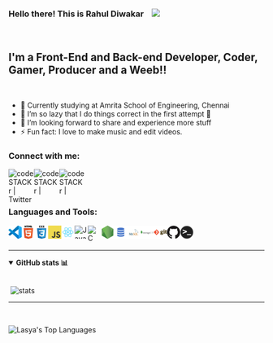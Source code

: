 ### Hello there! This is Rahul Diwakar &nbsp;&nbsp;&nbsp;<img src="https://media.tenor.com/images/3a4f936cd0e0b967fa24054084ccdbd9/tenor.gif" width="70px"><img>

<br />

## I'm a Front-End and Back-end Developer, Coder, Gamer, Producer and a Weeb!!

<br />

- 🔭 Currently studying at Amrita School of Engineering, Chennai
- 🌱 I’m so lazy that I do things correct in the first attempt 🤣
- 👯 I’m looking forward to share and experience more stuff
- ⚡ Fun fact: I love to make music and edit videos.


### Connect with me:




<img align="left" alt="codeSTACKr | Twitter" width="50px" src="https://i.pinimg.com/originals/3e/35/70/3e3570372b5ff57616181e96b3fb6216.gif" />
<img align="left" alt="codeSTACKr | LinkedIn" width="50px"  height="50px" src="https://i.pinimg.com/originals/de/b4/6f/deb46f02a59e3b3a2aa58fac16290d63.gif" />
<img align="left" alt="codeSTACKr | Instagram" width="50px"  height="50px" src="https://cdn.dribbble.com/users/58386/screenshots/10921234/media/da75606cc4a00595342fd5b40411b624.gif" />

<br />

<br />

<br />


### Languages and Tools: 



<img align="left" alt="Visual Studio Code" width="26px" src="https://raw.githubusercontent.com/github/explore/80688e429a7d4ef2fca1e82350fe8e3517d3494d/topics/visual-studio-code/visual-studio-code.png" />
<img align="left" alt="HTML5" width="26px" src="https://raw.githubusercontent.com/github/explore/80688e429a7d4ef2fca1e82350fe8e3517d3494d/topics/html/html.png" />
<img align="left" alt="CSS3" width="26px" src="https://raw.githubusercontent.com/github/explore/80688e429a7d4ef2fca1e82350fe8e3517d3494d/topics/css/css.png" />
<img align="left" alt="JavaScript" width="26px" src="https://raw.githubusercontent.com/github/explore/80688e429a7d4ef2fca1e82350fe8e3517d3494d/topics/javascript/javascript.png" />
<img align="left" alt="React" width="26px" src="https://raw.githubusercontent.com/github/explore/80688e429a7d4ef2fca1e82350fe8e3517d3494d/topics/react/react.png" />
<img align="left" alt="Java" width="26px" height="26px" src="https://cdn.vox-cdn.com/thumbor/E5DWi80rhjNBn1zQwrEjX0dnkLY=/0x0:640x427/920x613/filters:focal(0x0:640x427):format(webp)/cdn.vox-cdn.com/assets/1087137/java_logo_640.jpg" />
<img align="left" alt="C" width="26px" src="https://upload.wikimedia.org/wikipedia/commons/thumb/1/18/C_Programming_Language.svg/220px-C_Programming_Language.svg.png" />
<img align="left" alt="Node.js" width="26px" src="https://raw.githubusercontent.com/github/explore/80688e429a7d4ef2fca1e82350fe8e3517d3494d/topics/nodejs/nodejs.png" />
<img align="left" alt="SQL" width="26px" src="https://raw.githubusercontent.com/github/explore/80688e429a7d4ef2fca1e82350fe8e3517d3494d/topics/sql/sql.png" />
<img align="left" alt="MySQL" width="26px" src="https://raw.githubusercontent.com/github/explore/80688e429a7d4ef2fca1e82350fe8e3517d3494d/topics/mysql/mysql.png" />
<img align="left" alt="MongoDB" width="26px" src="https://raw.githubusercontent.com/github/explore/80688e429a7d4ef2fca1e82350fe8e3517d3494d/topics/mongodb/mongodb.png" />
<img align="left" alt="Git" width="26px" src="https://raw.githubusercontent.com/github/explore/80688e429a7d4ef2fca1e82350fe8e3517d3494d/topics/git/git.png" />
<img align="left" alt="GitHub" width="26px" src="https://raw.githubusercontent.com/github/explore/78df643247d429f6cc873026c0622819ad797942/topics/github/github.png" />
<img align="left" alt="Terminal" width="26px" src="https://raw.githubusercontent.com/github/explore/80688e429a7d4ef2fca1e82350fe8e3517d3494d/topics/terminal/terminal.png" />
<br />
<br />

---



<details open>
         <summary> <b> GitHub stats 📊</b>  </summary>  <br />
          <p>&nbsp;<img align="center" src="https://github-readme-stats.vercel.app/api?username=RahulDiwakar&show_icons=true&theme=material-palenight&" alt="stats" /></p>               </details>
          
 -----
 <br />
 <p align="left">
    <img alt="Lasya's Top Languages" src=https://github-readme-stats.vercel.app/api/top-langs/?username=RahulDiwakar&langs_count=5&theme=material-palenight&hide_border=true /></a>

